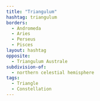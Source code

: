 ```yaml
---
title: "Triangulum"
hashtag: triangulum
borders:
  - Andromeda
  - Aries
  - Perseus
  - Pisces
layout: hashtag
opposite:
  - Triangulum Australe
subdivision-of:
  - northern celestial hemisphere
tags:
  - Triangle
  - Constellation
---
```

